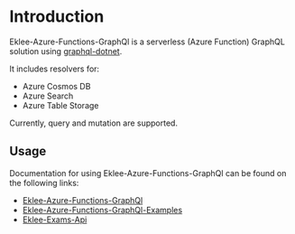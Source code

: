 # Introduction
Eklee-Azure-Functions-GraphQl is a serverless (Azure Function) GraphQL solution using [graphql-dotnet](https://github.com/graphql-dotnet/graphql-dotnet). 

It includes resolvers for:

* Azure Cosmos DB
* Azure Search
* Azure Table Storage 

Currently, query and mutation are supported.

## Usage
Documentation for using Eklee-Azure-Functions-GraphQl can be found on the following links:

* [Eklee-Azure-Functions-GraphQl](https://github.com/seekdavidlee/Eklee-Azure-Functions-GraphQl/)
* [Eklee-Azure-Functions-GraphQl-Examples](https://github.com/seekdavidlee/Eklee-Azure-Functions-GraphQl-Examples)
* [Eklee-Exams-Api](https://github.com/seekdavidlee/Eklee-Exams-Api)